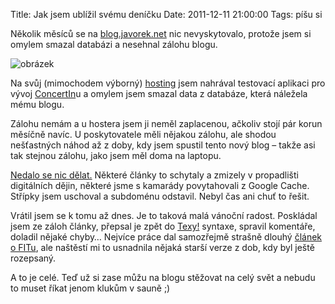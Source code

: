 Title: Jak jsem ublížil svému deníčku
Date: 2011-12-11 21:00:00
Tags: píšu si

Několik měsíců se na [blog.javorek.net](http://blog.javorek.net) nic nevyskytovalo, protože jsem si omylem smazal databázi a nesehnal zálohu blogu.

![obrázek](|filename|/images/151.jpg)

Na svůj (mimochodem výborný) [hosting](http://www.profitux.cz) jsem nahrával testovací aplikaci pro vývoj [ConcertIn](http://www.concertin.com/)u a omylem jsem smazal data z databáze, která náležela mému blogu.

Zálohu nemám a u hostera jsem ji neměl zaplacenou, ačkoliv stojí pár korun měsíčně navíc. U poskytovatele měli nějakou zálohu, ale shodou nešťastných náhod až z doby, kdy jsem spustil tento nový blog – takže asi tak stejnou zálohu, jako jsem měl doma na laptopu.

[Nedalo se nic dělat.](http://nooooooooooooooo.com/) Některé články to schytaly a zmizely v propadlišti digitálních dějin, některé jsme s kamarády povytahovali z Google Cache. Střípky jsem uschoval a subdoménu odstavil. Nebyl čas ani chuť to řešit.

Vrátil jsem se k tomu až dnes. Je to taková malá vánoční radost. Poskládal jsem ze záloh články, přepsal je zpět do [Texy!](http://texy.info) syntaxe, spravil komentáře, doladil nějaké chyby… Nejvíce práce dal samozřejmě strašně dlouhý [článek o FITu](|filename|2011-05-09_byl-jsem-fit.md), ale naštěstí mi to usnadnila nějaká starší verze z dob, kdy byl ještě rozepsaný.

A to je celé. Teď už si zase můžu na blogu stěžovat na celý svět a nebudu to muset říkat jenom klukům v sauně ;)